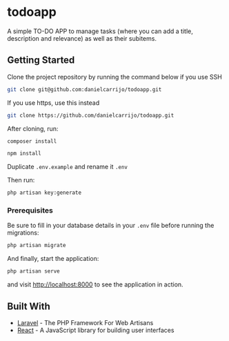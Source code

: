 # todoapp

A simple TO-DO APP to manage tasks (where you can add a title, description and relevance) as well as their subitems. 


## Getting Started

Clone the project repository by running the command below if you use SSH

```bash
git clone git@github.com:danielcarrijo/todoapp.git
```

If you use https, use this instead

```bash
git clone https://github.com/danielcarrijo/todoapp.git
```

After cloning, run:

```bash
composer install
```

```bash
npm install
```

Duplicate `.env.example` and rename it `.env`

Then run:

```bash
php artisan key:generate
```

### Prerequisites

Be sure to fill in your database details in your `.env` file before running the migrations:

```bash
php artisan migrate
```

And finally, start the application:

```bash
php artisan serve
```

and visit [http://localhost:8000](http://localhost:8000) to see the application in action.

## Built With

* [Laravel](https://laravel.com) - The PHP Framework For Web Artisans
* [React](https://reactjs.org) - A JavaScript library for building user interfaces
